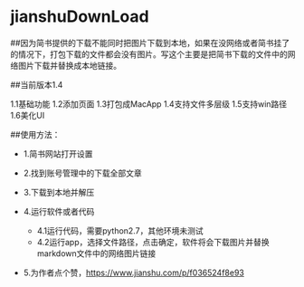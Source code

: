 # jianshuDownLoad

##因为简书提供的下载不能同时把图片下载到本地，如果在没网络或者简书挂了的情况下，打包下载的文件都会没有图片。写这个主要是把简书下载的文件中的网络图片下载并替换成本地链接。

##当前版本1.4 

1.1基础功能
1.2添加页面
1.3打包成MacApp
1.4支持文件多层级
1.5支持win路径
1.6美化UI

##使用方法：

* 1.简书网站打开设置

* 2.找到账号管理中的下载全部文章

* 3.下载到本地并解压

* 4.运行软件或者代码
  * 4.1运行代码，需要python2.7，其他环境未测试
  * 4.2运行app，选择文件路径，点击确定，软件将会下载图片并替换markdown文件中的网络图片链接

* 5.为作者点个赞，https://www.jianshu.com/p/f036524f8e93



